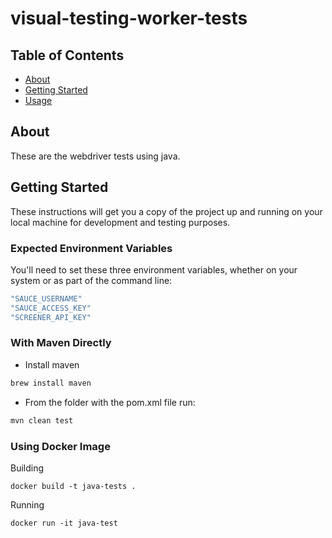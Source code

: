 # visual-testing-worker-tests

## Table of Contents

- [About](#about)
- [Getting Started](#getting_started)
- [Usage](#usage)

## About <a name = "about"></a>

These are the webdriver tests using java.

## Getting Started <a name = "getting_started"></a>

These instructions will get you a copy of the project up and running on your local machine for development and 
testing purposes.

### Expected Environment Variables
You'll need to set these three environment variables, whether on your system or as part of the command line:

```bash
"SAUCE_USERNAME"
"SAUCE_ACCESS_KEY"
"SCREENER_API_KEY"
```

### With Maven Directly
* Install maven
```bash
brew install maven
```

* From the folder with the pom.xml file run:
```bash
mvn clean test
```

### Using Docker Image
Building
```
docker build -t java-tests .
```
Running
```
docker run -it java-test
```
